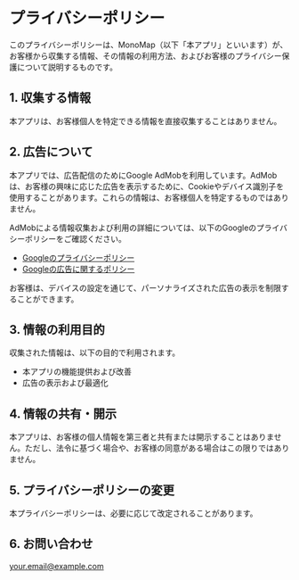 # プライバシーポリシー

このプライバシーポリシーは、MonoMap（以下「本アプリ」といいます）が、お客様から収集する情報、その情報の利用方法、およびお客様のプライバシー保護について説明するものです。

## 1. 収集する情報

本アプリは、お客様個人を特定できる情報を直接収集することはありません。

## 2. 広告について

本アプリでは、広告配信のためにGoogle AdMobを利用しています。AdMobは、お客様の興味に応じた広告を表示するために、Cookieやデバイス識別子を使用することがあります。これらの情報は、お客様個人を特定するものではありません。

AdMobによる情報収集および利用の詳細については、以下のGoogleのプライバシーポリシーをご確認ください。

*   [Googleのプライバシーポリシー](https://policies.google.com/privacy)
*   [Googleの広告に関するポリシー](https://policies.google.com/technologies/ads)

お客様は、デバイスの設定を通じて、パーソナライズされた広告の表示を制限することができます。

## 3. 情報の利用目的

収集された情報は、以下の目的で利用されます。

*   本アプリの機能提供および改善
*   広告の表示および最適化

## 4. 情報の共有・開示

本アプリは、お客様の個人情報を第三者と共有または開示することはありません。ただし、法令に基づく場合や、お客様の同意がある場合はこの限りではありません。

## 5. プライバシーポリシーの変更

本プライバシーポリシーは、必要に応じて改定されることがあります。

## 6. お問い合わせ

your.email@example.com